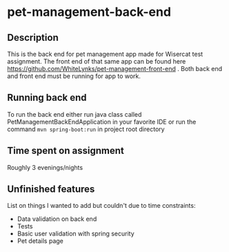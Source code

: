 # pet-management-back-end

## Description ##

This is the back end for pet management app made for Wisercat test assignment. The front end of that same app can be found here https://github.com/WhiteLynks/pet-management-front-end . Both back end and front end must be running for app to work.

## Running back end ##

To run the back end either run java class called PetManagementBackEndApplication in your favorite IDE or run the command `mvn spring-boot:run` in project root directory

## Time spent on assignment ##

Roughly 3 evenings/nights

## Unfinished features ##
List on things I wanted to add but couldn't due to time constraints:

* Data validation on back end
* Tests
* Basic user validation with spring security
* Pet details page

